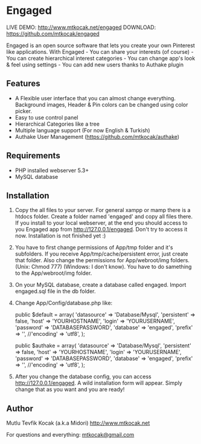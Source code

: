 Engaged
=======

LIVE DEMO: http://www.mtkocak.net/engaged
DOWNLOAD: https://github.com/mtkocak/engaged

Engaged is an open source software that lets you create your own Pinterest like applications. With Engaged - You can share your interests (of course) - You can create hierarchical interest categories - You can change app's look & feel using settings - You can add new users thanks to Authake plugin

Features
----------------

- A Flexible user interface that you can almost change everything. Background images, Header & Pin colors can be changed using color picker.
- Easy to use control panel
- Hierarchical Categories like a tree
- Multiple language support (For now English & Turkish)
- Authake User Management (https://github.com/mtkocak/authake)

Requirements
----------------

- PHP installed webserver 5.3+
- MySQL database

Installation
----------------

1. Copy the all files to your server. For general xampp or mamp there is a htdocs folder. Create a folder named 'engaged' and copy all files there. If you install to your local webserver, at the end you should access to you Engaged app from http://127.0.0.1/engaged. Don't try to access it now. Installation is not finished yet :)
2. You have to first change permissions of App/tmp folder and it's subfolders. If you receive App/tmp/cache/persistent error, just create that folder. Also change the permissions for App/webroot/img folders. (Unix: Chmod 777) (Windows: I don't know). You have to do samething to the App/webroot/img folder.
3. On your MySQL database, create a database called engaged. Import engaged.sql file in the db folder.
4. Change App/Config/database.php like:

    public $default = array(
    	'datasource' => 'Database/Mysql',
    	'persistent' => false,
    	'host' => 'YOURHOSTNAME',
    	'login' => 'YOURUSERNAME',
    	'password' => 'DATABASEPASSWORD',
    	'database' => 'engaged',
    	'prefix' => '',
    	//'encoding' => 'utf8',
    );

    public $authake = array(
    	'datasource' => 'Database/Mysql',
    	'persistent' => false,
    	'host' => 'YOURHOSTNAME',
    	'login' => 'YOURUSERNAME',
    	'password' => 'DATABASEPASSWORD',
    	'database' => 'engaged',
    	'prefix' => '',
    	//'encoding' => 'utf8',
    );
    
5. After you change the database config, you can access http://127.0.0.1/engaged. A wild installation form will appear. Simply change that as you want and you are ready!

Author
----------------

Mutlu Tevfik Kocak (a.k.a Midori)
http://www.mtkocak.net

For questions and everything:
mtkocak@gmail.com






